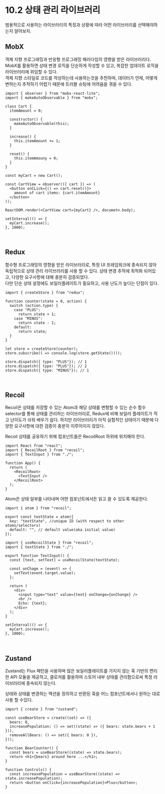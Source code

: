 # 10.2 상태 관리 라이브러리

범용적으로 사용하는 라이브러리의 특징과 상황에 따라 어떤 라이브러리를 선택해야하는지 알아보자.

## MobX

객체 지향 프로그래밍과 반응형 프로그래밍 패러다임의 영향을 받은 라이브러리다. MobX를 활용하면 상태 변경 로직을 단순하게 작성할 수 있고, 복잡한 업데이트 로직을 라이브러리에 위임할 수 있다.<br />
객체 지향 스타일로 코드를 작성하는데 사용하는것을 추천하며, 데이터가 언제, 어떻게 변하는지 추적하기 어렵기 때문에 트러블 슈팅에 어려움을 겪을 수 있다.

```tsx
import { observer } from "mobx-react-lite";
import { makeAutoObservable } from "mobx";

class Cart {
  itemAmount = 0;

  constructor() {
    makeAutoObservable(this);
  }

  increase() {
    this.itemAmount += 1;
  }

  reset() {
    this.itemAmouny = 0;
  }
}

const myCart = new Cart();

const CartView = observer(({ cart }) => (
  <button onCLick={() => cart.reset()}>
    amount of cart items: {cart.itemAmount}
  </button>
));

ReactDOM.render(<CartView cart={myCart} />, documetn.body);

setInterval(() => {
  myCart.increase();
}, 1000);
```

<br />

## Redux

함수형 프로그래밍의 영향을 받은 라이브러리로, 특정 UI 프레임워크에 종속되지 않아 독립적으로 상태 관리 라이브러리를 사용 할 수 있다. 상태 변경 추적에 최적화 되어있고, 다양한 요구사항에 대해 충분히 검증되었다.<br />
다만 단순 상태 설정에도 보일러플레이트가 필요하고, 사용 난도가 높다는 단점이 있다.

```tsx
import { createStore } from "redux";

function counter(state = 0, action) {
  switch (action.type) {
    case "PLUS":
      return state + 1;
    case "MINUS":
      return state - 1;
    default:
      return state;
  }
}

let store = createStore(counter);
store.subscribe(( => console.log(store.getState())));

store.dispatch({ type: "PLUS"}); // 1
store.dispatch({ type: "PLUS"}); // 2
store.dispatch({ type: "MINUS"}); // 1
```

<br />

## Recoil

Recoil은 상태를 저장할 수 있는 Atom과 해당 상태를 변형할 수 있는 순수 함수 selector를 통해 상태를 관리하는 라이브러리로, Redux에 비해 보일러 플레이트가 적고 난이도가 쉬워 배우기 쉽다. 하지만 라이브러리가 아직 실험적인 상태이기 때문에 다양한 요구사항에 대한 검증이 충분히 이루어지지 않았다.

Recoil 상태를 공유하기 위해 컴포넌트들은 RecoilRoot 하위에 위치해야 한다.

```tsx
import React from "react";
import { RecoilRoot } from "recoil";
import { TextInput } from "./";

function App() {
  return (
    <RecoilRoot>
      <TextInput />
    </RecoilRoot>
  );
}
```

Atom은 상태 일부를 나타내며 어떤 컴포넌트에서든 읽고 쓸 수 있도록 제공한다.

```tsx
import { atom } from "recoil";

export const textState = atom({
  key: "textState", //unique ID (with respect to other atoms/selectors)
  default: "", // default value(aka initial value)
});
```

```tsx
import { useRecoilState } from "recoil";
import { textState } from "./";

export function TextInput() {
  const [text, setText] = useRecoilState(textState);

  const onChage = (event) => {
    setText(event.target.value);
  };

  return (
    <div>
      <input type="text" value={text} onChange={onChange} />
      <br />
      Echo: {text};
    </div>
  );
}

setInterval(() => {
  myCart.increase();
}, 1000);
```

<br />

## Zustand

Zustand는 Flux 패턴을 사용하며 많은 보일러플레이트를 가지지 않는 훅 기반의 편리한 API 모듈을 제공하고, 클로저를 활용하여 스토어 내부 상태를 관리함으로써 특정 라이브러리에 종속되지 않는다.

상태와 상태를 변경하는 액션을 정의하고 반환된 훅을 어느 컴포넌트에서나 원하는 대로 사용 할 수있다.

```tsx
import { create } from "zustand";

const useBearStore = create((set) => ({
  bears: 0,
  increasePopulation: () => set((state) => ({ bears: state.bears + 1 })),
  removeAllBears: () => set({ bears: 0 }),
}));

function BearCounter() {
  const bears = useBearStore((state) => state.bears);
  return <h1>{bears} around here ...</h1>;
}

function Controls() {
  const increasePopulation = useBearStore((state) => state.increasePopulation);
  return <button onClick={increasePopulation}>Plus</button>;
}
```
